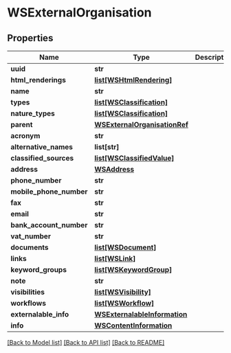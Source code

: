 # WSExternalOrganisation

## Properties
Name | Type | Description | Notes
------------ | ------------- | ------------- | -------------
**uuid** | **str** |  | [optional] 
**html_renderings** | [**list[WSHtmlRendering]**](WSHtmlRendering.md) |  | [optional] 
**name** | **str** |  | [optional] 
**types** | [**list[WSClassification]**](WSClassification.md) |  | [optional] 
**nature_types** | [**list[WSClassification]**](WSClassification.md) |  | [optional] 
**parent** | [**WSExternalOrganisationRef**](WSExternalOrganisationRef.md) |  | [optional] 
**acronym** | **str** |  | [optional] 
**alternative_names** | **list[str]** |  | [optional] 
**classified_sources** | [**list[WSClassifiedValue]**](WSClassifiedValue.md) |  | [optional] 
**address** | [**WSAddress**](WSAddress.md) |  | [optional] 
**phone_number** | **str** |  | [optional] 
**mobile_phone_number** | **str** |  | [optional] 
**fax** | **str** |  | [optional] 
**email** | **str** |  | [optional] 
**bank_account_number** | **str** |  | [optional] 
**vat_number** | **str** |  | [optional] 
**documents** | [**list[WSDocument]**](WSDocument.md) |  | [optional] 
**links** | [**list[WSLink]**](WSLink.md) |  | [optional] 
**keyword_groups** | [**list[WSKeywordGroup]**](WSKeywordGroup.md) |  | [optional] 
**note** | **str** |  | [optional] 
**visibilities** | [**list[WSVisibility]**](WSVisibility.md) |  | [optional] 
**workflows** | [**list[WSWorkflow]**](WSWorkflow.md) |  | [optional] 
**externalable_info** | [**WSExternalableInformation**](WSExternalableInformation.md) |  | [optional] 
**info** | [**WSContentInformation**](WSContentInformation.md) |  | [optional] 

[[Back to Model list]](../README.md#documentation-for-models) [[Back to API list]](../README.md#documentation-for-api-endpoints) [[Back to README]](../README.md)


